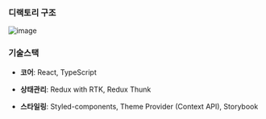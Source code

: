 ### 디랙토리 구조

![image](https://user-images.githubusercontent.com/83692797/176345913-ece336ef-ae89-4b58-8c8a-efb6cd44dea3.png)

### 기술스택

- **코어**: React, TypeScript

- **상태관리**: Redux with RTK, Redux Thunk

- **스타일링**: Styled-components, Theme Provider (Context API), Storybook
